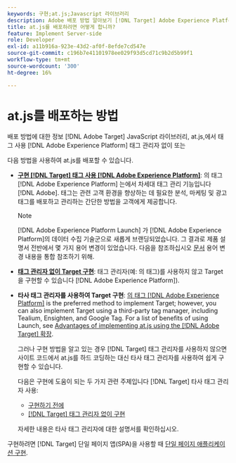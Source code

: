 ```yaml
---
keywords: 구현;at.js;Javascript 라이브러리
description: Adobe 배포 방법 알아보기 [!DNL Target] Adobe Experience Platform에서 태그를 사용하거나 태그 관리자 없이 at.js JavaScript 라이브러리입니다.
title: at.js를 배포하려면 어떻게 합니까?
feature: Implement Server-side
role: Developer
exl-id: a11b916a-923e-43d2-af0f-8efde7cd547e
source-git-commit: c196b7e41101978ee029f93d5cd71c9b2d5b99f1
workflow-type: tm+mt
source-wordcount: '300'
ht-degree: 16%

---
```


# at.js를 배포하는 방법

배포 방법에 대한 정보 [!DNL Adobe Target] JavaScript 라이브러리, at.js,에서 태그 사용 [!DNL Adobe Experience Platform] 태그 관리자 없이 또는

다음 방법을 사용하여 at.js를 배포할 수 있습니다.

* **[구현 [!DNL Target] 태그 사용 [!DNL Adobe Experience Platform]](https://developer.adobe.com/target/implement/client-side/atjs/how-to-deployatjs/implement-target-using-adobe-launch/)**: 의 태그 [!DNL Adobe Experience Platform] 는에서 차세대 태그 관리 기능입니다 [!DNL Adobe]. 태그는 관련 고객 환경을 향상하는 데 필요한 분석, 마케팅 및 광고 태그를 배포하고 관리하는 간단한 방법을 고객에게 제공합니다.

   >[!NOTE]
   >
   >[!DNL Adobe Experience Platform Launch] 가 [!DNL Adobe Experience Platform]의 데이터 수집 기술군으로 새롭게 브랜딩되었습니다. 그 결과로 제품 설명서 전반에서 몇 가지 용어 변경이 있었습니다. 다음을 참조하십시오 [문서](https://experienceleague.adobe.com/docs/experience-platform/tags/term-updates.html?lang=en) 용어 변경 내용을 통합 참조하기 위해.

* **[태그 관리자 없이 Target 구현](https://developer.adobe.com/target/implement/client-side/atjs/how-to-deployatjs/implement-target-without-a-tag-manager/)**: 태그 관리자(예: 의 태그)를 사용하지 않고 Target을 구현할 수 있습니다 [!DNL Adobe Experience Platform]).
* **타사 태그 관리자를 사용하여 Target 구현**: [의 태그 [!DNL Adobe Experience Platform]](https://developer.adobe.com/target/implement/client-side/atjs/how-to-deployatjs/implement-target-using-adobe-launch/) is the preferred method to implement Target; however, you can also implement Target using a third-party tag manager, including Tealium, Ensighten, and Google Tag. For a list of benefits of using Launch, see [Advantages of implementing at.js using the [!DNL Adobe Target] 확장](https://developer.adobe.com/target/implement/client-side/atjs/how-to-deployatjs/implement-target-using-adobe-launch/).

   그러나 구현 방법을 알고 있는 경우 [!DNL Target] 태그 관리자를 사용하지 않으면 사이트 코드에서 at.js를 하드 코딩하는 대신 타사 태그 관리자를 사용하여 쉽게 구현할 수 있습니다.

   다음은 구현에 도움이 되는 두 가지 관련 주제입니다 [!DNL Target] 타사 태그 관리자 사용:

   * [구현하기 전에](https://developer.adobe.com/target/before-implement/)
   * [ [!DNL Target] 태그 관리자 없이 구현](https://developer.adobe.com/target/implement/client-side/atjs/how-to-deployatjs/implement-target-without-a-tag-manager/)

   자세한 내용은 타사 태그 관리자에 대한 설명서를 확인하십시오.

구현하려면 [!DNL Target] 단일 페이지 앱(SPA)을 사용할 때 [단일 페이지 애플리케이션 구현](https://developer.adobe.com/target/implement/client-side/atjs/how-to-deployatjs/target-atjs-single-page-application/).
